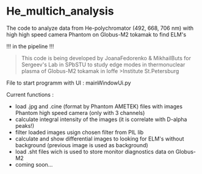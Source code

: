 # He_multich_analysis
The code to analyze data from He-polychromator (492, 668, 706 nm) with high high speed camera Phantom on Globus-M2 tokamak to find ELM's

!!! in the pipeline !!!

>This code is being developed by JoanaFedorenko & MikhailButs for Sergeev's Lab in SPbSTU to study edge modes in thermonuclear plasma of Globus-M2 tokamak in Ioffe >Institute St.Petersburg

File to start programm with UI :  mainWindowUi.py

Current functions : 
- load .jpg and .cine (format by Phantom AMETEK) files with images Phantom high speed camera (only with 3 channels)
- calculate integral intensity of the images (it is correlate with D-alpha peaks!)
- filter loaded images usign chosen filter from PIL lib
- calculate and show differential images to looking for ELM's without background (previous image is used as background)
- load .sht files wich is used to store monitor diagnostics data on Globus-M2
- coming soon...
